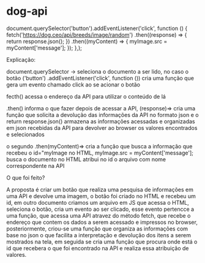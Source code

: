 # dog-api

document.querySelector('button').addEventListener('click', function () {
  fetch('https://dog.ceo/api/breeds/image/random')
    .then((response) => {
      return response.json();
    })
    .then((myContent) => {
      myImage.src = myContent['message'];
    });
},);



Explicação:



document.querySelector -> seleciona o documento a ser lido, no caso o botão ('button') .addEventListener('click', function ()) cria uma função que gera um evento 
chamado click ao se acionar o botão

fecth() acessa o endereço da API para utilizar o conteúdo de lá

.then() informa o que fazer depois de acessar a API, (response)=> cria uma função que solicita a devolução das informações da API no formato json e o
return response.json() armazena as informações acessadas e organizadas em json recebidas da API para devolver ao browser os valores encontrados e selecionados

o segundo .then(myContent)=> cria a função que busca a informação que recebeu o id="myImage no HTML,   myImage.src = myContent['message']; busca o documento no HTML atribui
no id o arquivo com nome correspondente na API

O que foi feito?

A proposta é criar um botão que realiza uma pesquisa de informações em uma API e devolve uma imagem, o botão foi criado no HTML e recebeu um id, em outro documento criamos
um arquivo em JS que acessa o HTML, seleciona o botão, cria um evento ao ser clicado, esse evento pertencce a uma função, que acessa uma API atravez do método fetch, que
recebe o endereço que contem os dados a serem acessado e impressos no browser, posteriormente, criou-se uma função que organiza as informações com base no json o que
facilita a interpretação e devolução dos itens a serem mostrados na tela, em seguida se cria uma função que procura onde está o id que recebera o que foi encontrado
na API e realiza essa atribuição de valores.
